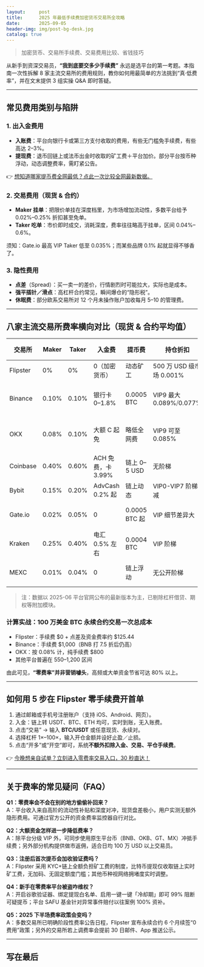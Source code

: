 ```yaml
---
layout:     post
title:      2025 年最低手续费加密货币交易所全攻略
date:       2025-09-05
header-img: img/post-bg-desk.jpg
catalog: true
---
```


> 加密货币、交易所手续费、交易费用比较、省钱技巧

从新手到资深交易员，**“我到底要交多少手续费”** 永远是选平台的第一考题。本指南一次性拆解 8 家主流交易所的费用规则，教你如何用最简单的方法挑到“真·低费率”，并在文末提供 3 组实操 Q&A 即时答疑。

---

## 常见费用类别与陷阱

### 1. 出入金费用

- **入账费**：平台向银行卡或第三方支付收取的费用，有些无门槛免手续费，有些高达 2–3%。
- **提现费**：退币回链上或法币出金时收取的矿工费＋平台加价。部分平台按币种浮动，动态调整费率，需盯紧公告。

👉 [想知道哪家提币费全网最低？点此一次比较全网最新数据。](https://okxdog.com/)

### 2. 交易费用（现货 & 合约）

- **Maker 挂单**：把限价单挂在深度档里，为市场增加流动性，多数平台给予 0.02%–0.25% 折扣甚至免单。
- **Taker 吃单**：市价即时成交，消耗深度，费率往往略高于挂单，区间 0.04%–0.6%。

须知：Gate.io 最高 VIP Taker 低至 0.035%；而某些品牌 0.1% 起就显得不够香了。

### 3. 隐性费用

- **点差**（Spread）：买一卖一的差价，行情剧烈时可能拉大，实际也是成本。
- **强平插针／滑点**：高杠杆合约常见，瞬间爆仓的“隐形税”。
- **休眠费**：部分欧系交易所对 12 个月未操作账户加收每月 $5–$10 的管理费。

---

## 八家主流交易所费率横向对比（现货 & 合约平均值）

| 交易所   | Maker | Taker | 入金费 | 提币费 | 持仓折扣 | 代币折扣 |
|---|---|---|---|---|---|---|
| Flipster | 0% | 0% | 0（加密货币） | 动态矿工 | 500 万 USD 级市场 0.001% | 无 |
| Binance  | 0.10% | 0.10% | 银行卡 0–1.8% | 0.0005 BTC | VIP9 最大 0.089%⧸0.077% | 持 BNB 再减 25% |
| OKX      | 0.08% | 0.10% | 大额 C 起免 | 略低全网费 | VIP9 可至 0.085% | 持 OKB 折 40% |
| Coinbase | 0.40% | 0.60% | ACH 免费，卡 3.99% | 链上 0–5 USD | 无阶梯 | 无 |
| Bybit    | 0.15% | 0.20% | AdvCash 0.2% 起 | 链上动态 | VIP0-VIP7 阶梯减 | 无 |
| Gate.io  | 0.02% | 0.05% | 0 | 0.0005 BTC 起 | VIP 细节差异大 | 持 GT 高达 100% |
| Kraken   | 0.25% | 0.40% | 电汇 0.5% 左右 | 0.0004 BTC | VIP 阶梯 | 无 |
| MEXC     | 0.01% | 0.04% | 0 | 链上浮动 | 无公开阶梯 | 持 MX 折 50% |

> 注：数据以 2025-06 平台官网公布的最新版本为主，已剔除杠杆借贷、期权等附加模块。

### 计算实战：100 万美金 BTC 永续合约交易一次总成本

- Flipster：手续费 $0 + 点差及资金费率约 $125.44
- Binance：手续费 $1,000（BNB 打 7.5 折后仍高）
- OKX：按 0.08% 计，纯手续费 $800
- 其他平台普遍在 $550–$1,200 区间

由此可见，**“零费率”并非营销噱头**，高频或大单资金节省可达 80% 以上。

---

## 如何用 5 步在 Flipster 零手续费开首单

1. 通过邮箱或手机号注册账户（支持 iOS、Android、网页）。
2. 入金：链上转 USDT、BTC、ETH 均可，实时到账，无入账费。
3. 点击“交易” → 输入 **BTC/USDT** 或任意现货、永续对。
4. 选择杠杆 1×–100×，输入开仓金额并设好止盈／止损。
5. 点击“开多”或“开空”即可，系统**不额外扣除入金、交易、平仓手续费**。

👉 [今晚想亲自试单？立刻进入零费率交易入口，30 秒直达！](https://okxdog.com/)

---

## 关于费率的常见疑问（FAQ）

**Q1：零费率会不会在别的地方偷偷补回来？**  
A：平台收入来自高阶的流动性补贴和深度对冲，现货盘差极小，用户实测无额外隐形费用。可通过官方公开的资金费率监控器自行对比。

**Q2：大额资金怎样进一步降低费率？**  
A：除平台分级 VIP 外，可同步使用原生平台币（BNB、OKB、GT、MX）冲抵手续费；另外部分机构提供做市返佣，适合日均 100 万 USD 以上交易员。

**Q3：注册后首次提币会加收验证费吗？**  
A：Flipster 采用 KYC+链上全额负担矿工费的制度，比特币提现仅收取链上实时矿工费，无加码、无固定额度门槛；其他币种视网络拥堵度实时调整。

**Q4：新手在零费率平台被盗咋维权？**  
A：开启谷歌验证器、绑定提现白名单、启用一键一键「冷却期」即可 99% 阻断可疑提币；平台 SAFU 基金针对异常事件赔付以往案例 100% 资补。

**Q5：2025 下半场费率政策会变吗？**  
A：多数交易所已明确阶段性费率公告日程，Flipster 宣布永续合约 6 个月续签“0 费用”政策；另外的交易所若上调费率会提前 30 日邮件、App 推送公示。

---

## 写在最后